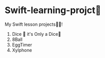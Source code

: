 # Swift-learning-projct🤯
My Swift lesson projects👨‍💻!

1) Dice 🎲 it's Only a Dice🫠
2) 8Ball
3) EggTimer
4) Xylphone
